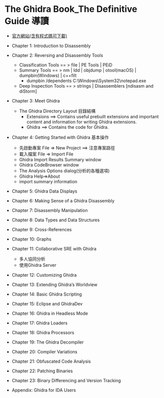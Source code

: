 # The Ghidra Book_The Definitive Guide 導讀

- [官方網站(含有程式碼可下載)](https://ghidrabook.com/l)

- Chapter 1: Introduction to Disassembly

- Chapter 2: Reversing and Disassembly Tools
  - Classification Tools == > file |  PE Tools | PEiD 
  - Summary Tools == >   nm | ldd | objdump | otool(macOS) | dumpbin(Windows) | c++filt
    - dumpbin /dependents C:\Windows\System32\notepad.exe 
  - Deep Inspection Tools == > strings | Disassemblers [ndisasm and diStorm]

- Chapter 3: Meet Ghidra
  - The Ghidra Directory Layout 目錄結構
    - Extensions ==>  Contains useful prebuilt extensions and important content and information for writing Ghidra extensions. 
    - Ghidra  ==>   Contains the code for Ghidra.  

- Chapter 4: Getting Started with Ghidra  基本操作
  - 先啟動專案  File => New Project  ==> 注意專案路徑
  - 載入檔案 File => Import File
  - Ghidra Import Results Summary window
  - Ghidra CodeBrowser window
  - The Analysis Options dialog(分析的各種選項)
  - Ghidra Help=>About
  - import summary information


- Chapter 5: Ghidra Data Displays
- Chapter 6: Making Sense of a Ghidra Disassembly
- Chapter 7: Disassembly Manipulation
- Chapter 8: Data Types and Data Structures
- Chapter 9: Cross-References
- Chapter 10: Graphs
- Chapter 11: Collaborative SRE with Ghidra
  - 多人協同分析 
  - 使用Ghidra Server 
- Chapter 12: Customizing Ghidra
- Chapter 13: Extending Ghidra’s Worldview
- Chapter 14: Basic Ghidra Scripting
- Chapter 15: Eclipse and GhidraDev
- Chapter 16: Ghidra in Headless Mode
- Chapter 17: Ghidra Loaders
- Chapter 18: Ghidra Processors
- Chapter 19: The Ghidra Decompiler
- Chapter 20: Compiler Variations
- Chapter 21: Obfuscated Code Analysis
- Chapter 22: Patching Binaries
- Chapter 23: Binary Differencing and Version Tracking
- Appendix: Ghidra for IDA Users
